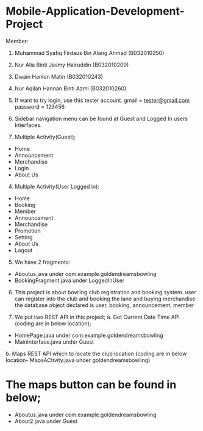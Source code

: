 # Mobile-Application-Development-Project

Member:
1. Muhammad Syafiq Firdaus Bin Alang Ahmad (B032010350)
2. Nur Alia Binti Jasmy Hairuddin (B032010209)
3. Dwain Hanlon Matin (B032010243)
4. Nur Aqilah Hannan Binti Azmi (B032010260)


1. If want to try login, use this tester account.
gmail = tester@gmail.com
password = 123456

2. Sidebar navigation menu can be found at Guest and Logged In users Interfaces.

3. Multiple Activity(Guest);
- Home
- Announcement
- Merchandise
- Login
- About Us

4. Multiple Activity(User Logged in): 
- Home
- Booking
- Member
- Announcement
- Merchandise
- Promotion
- Setting
- About Us
- Logout

5. We have 2 fragments:
- Aboutus.java under com.example.goldendreamsbowling
- BookingFragment.java under LoggedInUser

6. This project is about bowling club registration and booking system. user can register into the club and booking the lane and buying merchandise. the database object declared is user, booking, announcement, member

7. We put two REST API in this project;
a. Get Current Date Time API (coding are in below location);
- HomePage.java under com.example.goldendreamsbowling 
- MainInterface.java under Guest

b. Maps REST API which to locate the club location (coding are in below location- MapsACtivity.java under goldendreamsbowling)
# The maps button can be found in below;
- Aboutus.java under com.example.goldendreamsbowling
- About2.java under Guest
